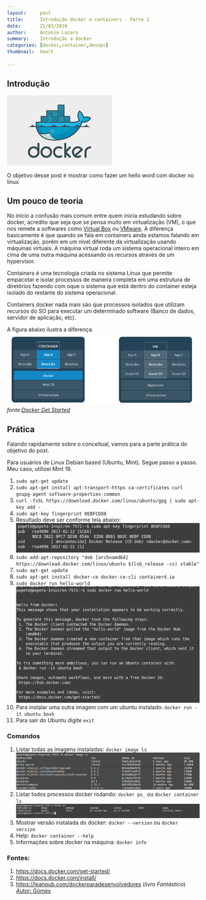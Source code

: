 ```yaml
---
layout:     post
title:      Introdução docker e containers - Parte 1
date:       21/03/2019
author:     Antonio Lazaro
summary:    Introdução a docker
categories: [docker,container,devops]
thumbnail:  heart

---
```


## Introdução

![](/static/img/docker.png)

O objetivo desse post é mostrar como fazer um hello word com docker no linux

## Um pouco de teoria
No início a confusão mais comum entre quem inicia estudando sobre docker, acredito que seja que se pensa muito em virtualização (VM), o que nos remete a softwares como <a href="https://www.virtualbox.org/" target="_blank">Virtual Box</a> ou <a href="https://www.vmware.com/" target="_blank">VMware</a>. A diferença basicamente é que quando se fala em containers ainda estamos falando em virtualização, porém em um nível diferente da virtualização usando máquinas virtuais. A máquina virtual roda um sistema operacional inteiro em cima de uma outra máquina acessando os recursos através de um hypervisor.

Containers é uma tecnologia criada no sistema Linux que permite empacotar e isolar processos de maneira completa em uma estrutura de diretórios fazendo com  oque o sistema que está dentro do container esteja isolado do restante do sistema operacional.

Containers docker nada mais são que processos isolados que utilizam recursos do SO para executar um determinado software (Banco de dados, servidor de aplicação, etc).

A figura abaixo ilustra a diferença.
<br/>
![](/static/img/docker-virtualizacao.png)
<br/>_fonte:<a href="https://docs.docker.com/get-started/" target="_blank">Docker Get Started</a>_

## Prática
Falando rapidamente sobre o conceitual, vamos para a parte prática do objetivo do post.

Para usuários de Linux Debian based (Ubuntu, Mint). Segue passo a passo. Meu caso, utilizei Mint 19.

1. ```sudo apt-get update```
1. ```sudo apt-get install apt-transport-https ca-certificates curl gnupg-agent software-properties-common```
1. ```curl -fsSL https://download.docker.com/linux/ubuntu/gpg | sudo apt-key add -```
1. ```sudo apt-key fingerprint 0EBFCD88```
1. Resultado deve ser conforme tela abaixo:
<br/>![](/static/img/docker-finger-print.png)
1. ```sudo add-apt-repository "deb [arch=amd64] https://download.docker.com/linux/ubuntu $(lsb_release -cs) stable"```
1. ```sudo apt-get update```
1. ```sudo apt-get install docker-ce docker-ce-cli containerd.io```
1. ```sudo docker run hello-world```
<br/>![](/static/img/docker-hello-world.png)
1. Para instalar uma outra imagem com um ubuntu instalado: ```docker run -it ubuntu bash```
1. Para sair do Ubuntu digite ```exit```

### Comandos

1. Listar todas as imagens instaladas: ```docker image ls```
<br/>![](/static/img/docker-ls-result.png)
1. Listar todos processos docker rodando: ```docker ps_``` ou ```docker container ls```
<br/>![](/static/img/docker-ps-result.png)
1. Mostrar versão instalada do docker: ```docker --version``` ou ```docker version```
1. Help: ```docker container --help```
1. Informações sobre docker na máquina: ```docker info```

### Fontes:
1. https://docs.docker.com/get-started/
1. https://docs.docker.com/install/
1. https://leanpub.com/dockerparadesenvolvedores (*livro Fantástico*) <a href="https://twitter.com/gomex" target="_blank">Autor: Gomex</a>
